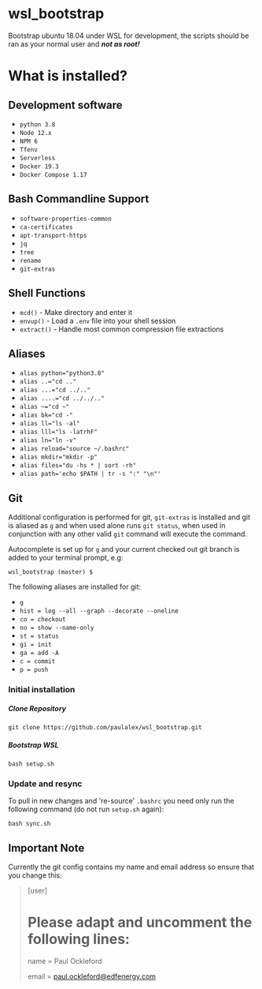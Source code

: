 # wsl_bootstrap
Bootstrap ubuntu 18.04 under WSL for development, the scripts should be ran as your normal user and ***not as root!***

# What is installed?

## Development software
* `python 3.8`
* `Node 12.x`
* `NPM 6`
* `Tfenv`
* `Serverless`
* `Docker 19.3`
* `Docker Compose 1.17`

## Bash Commandline Support
* `software-properties-common`
* `ca-certificates`
* `apt-transport-https`
* `jq`
* `tree`
* `rename`
* `git-extras`

## Shell Functions
* `mcd()` - Make directory and enter it
* `envup()` - Load a `.env` file into your shell session
* `extract()` - Handle most common compression file extractions

## Aliases
* `alias python="python3.8"`
* `alias ..="cd .."`
* `alias ...="cd ../.."`
* `alias ....="cd ../../.."`
* `alias ~="cd ~"`
* `alias bk="cd -"`
* `alias ll="ls -al"`
* `alias lll="ls -latrhF"`
* `alias ln="ln -v"`
* `alias reload="source ~/.bashrc"`
* `alias mkdir="mkdir -p"`
* `alias files="du -hs * | sort -rh"`
* `alias path='echo $PATH | tr -s ":" "\n"'`

## Git
Additional configuration is performed for git, `git-extras` is installed and git is aliased as `g` and when used alone runs `git status`, when used in conjunction with any other valid `git` command will execute the command.

Autocomplete is set up for `g` and your current checked out git branch is added to your terminal prompt, e.g:

`wsl_bootstrap (master) $`

The following aliases are installed for git:

* `g` 
* `hist = log --all --graph --decorate --oneline`
* `co = checkout`
* `no = show --name-only`
* `st = status`
* `gi = init`
* `ga = add -A`
* `c = commit`
* `p = push`

### Initial installation
    
##### Clone Repository

  `git clone https://github.com/paulalex/wsl_bootstrap.git`

##### Bootstrap WSL

`bash setup.sh`

### Update and resync
To pull in new changes and 're-source' `.bashrc` you need only run the following command (do not run `setup.sh` again):

`bash sync.sh`

## Important Note
Currently the git config contains my name and email address so ensure that you change this:

> [user]
>  # Please adapt and uncomment the following lines:
>  name = Paul Ockleford
>
>  email = paul.ockleford@edfenergy.com
